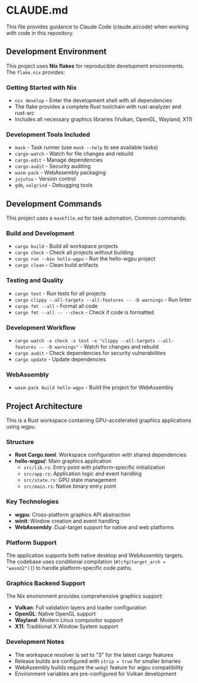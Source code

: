 # CLAUDE.md

This file provides guidance to Claude Code (claude.ai/code) when working with code in this repository.

## Development Environment

This project uses **Nix flakes** for reproducible development environments. The `flake.nix` provides:

### Getting Started with Nix
- `nix develop` - Enter the development shell with all dependencies
- The flake provides a complete Rust toolchain with rust-analyzer and rust-src
- Includes all necessary graphics libraries (Vulkan, OpenGL, Wayland, X11)

### Development Tools Included
- `mask` - Task runner (use `mask --help` to see available tasks)
- `cargo-watch` - Watch for file changes and rebuild
- `cargo-edit` - Manage dependencies
- `cargo-audit` - Security auditing
- `wasm-pack` - WebAssembly packaging
- `jujutsu` - Version control
- `gdb`, `valgrind` - Debugging tools

## Development Commands

This project uses a `maskfile.md` for task automation. Common commands:

### Build and Development
- `cargo build` - Build all workspace projects
- `cargo check` - Check all projects without building
- `cargo run --bin hello-wgpu` - Run the hello-wgpu project
- `cargo clean` - Clean build artifacts

### Testing and Quality
- `cargo test` - Run tests for all projects
- `cargo clippy --all-targets --all-features -- -D warnings` - Run linter
- `cargo fmt --all` - Format all code
- `cargo fmt --all -- --check` - Check if code is formatted

### Development Workflow
- `cargo watch -x check -x test -x "clippy --all-targets --all-features -- -D warnings"` - Watch for changes and rebuild
- `cargo audit` - Check dependencies for security vulnerabilities
- `cargo update` - Update dependencies

### WebAssembly
- `wasm-pack build hello-wgpu` - Build the project for WebAssembly

## Project Architecture

This is a Rust workspace containing GPU-accelerated graphics applications using wgpu.

### Structure
- **Root Cargo.toml**: Workspace configuration with shared dependencies
- **hello-wgpu/**: Main graphics application
  - `src/lib.rs`: Entry point with platform-specific initialization
  - `src/app.rs`: Application logic and event handling
  - `src/state.rs`: GPU state management
  - `src/main.rs`: Native binary entry point

### Key Technologies
- **wgpu**: Cross-platform graphics API abstraction
- **winit**: Window creation and event handling
- **WebAssembly**: Dual-target support for native and web platforms

### Platform Support
The application supports both native desktop and WebAssembly targets. The codebase uses conditional compilation (`#[cfg(target_arch = "wasm32")]`) to handle platform-specific code paths.

### Graphics Backend Support
The Nix environment provides comprehensive graphics support:
- **Vulkan**: Full validation layers and loader configuration
- **OpenGL**: Native OpenGL support
- **Wayland**: Modern Linux compositor support
- **X11**: Traditional X Window System support

### Development Notes
- The workspace resolver is set to "3" for the latest cargo features
- Release builds are configured with `strip = true` for smaller binaries
- WebAssembly builds require the `webgl` feature for wgpu compatibility
- Environment variables are pre-configured for Vulkan development